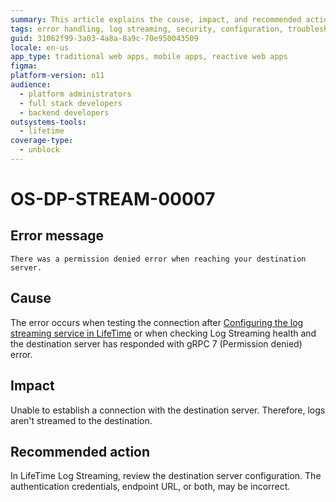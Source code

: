 ```yaml
---
summary: This article explains the cause, impact, and recommended action for a permission denied error that occurs while connecting to the destination server.
tags: error handling, log streaming, security, configuration, troubleshooting
guid: 31062f99-3a03-4a8a-8a9c-70e950043509
locale: en-us
app_type: traditional web apps, mobile apps, reactive web apps
figma:
platform-version: o11
audience:
  - platform administrators
  - full stack developers
  - backend developers
outsystems-tools:
  - lifetime
coverage-type:
  - unblock
---
```


# OS-DP-STREAM-00007

## Error message

`There was a permission denied error when reaching your destination server.`

## Cause

The error occurs when testing the connection after [Configuring the log streaming service in LifeTime](https://www.outsystems.com/tk/redirect?g=172ac547-add4-4cc5-9adf-d72fbe379d35) or when checking Log Streaming health and the destination server has responded with gRPC 7 (Permission denied) error.

## Impact

Unable to establish a connection with the destination server. Therefore, logs aren't streamed to the destination.

## Recommended action

In LifeTime Log Streaming, review the destination server configuration. The authentication credentials, endpoint URL, or both, may be incorrect.
